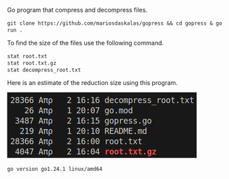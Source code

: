 Go program that compress and decompress files.

```shell
git clone https://github.com/mariosdaskalas/gopress && cd gopress & go run .
```

To find the size of the files use the following command.

```shell
stat root.txt
stat root.txt.gz
stat decompress_root.txt
```

Here is an estimate of the reduction size using this program.

![Showcase](files.png)


```shell
go version go1.24.1 linux/amd64
```